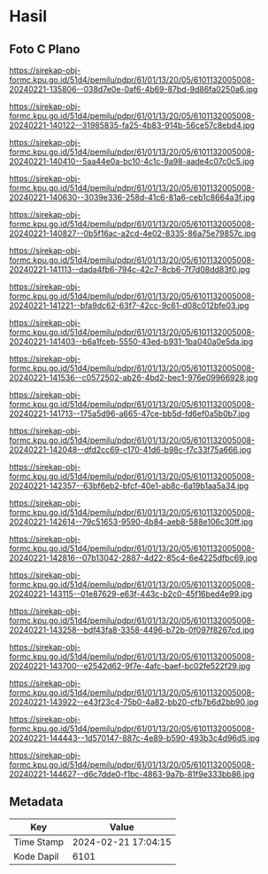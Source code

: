 # Hasil

## Foto C Plano

https://sirekap-obj-formc.kpu.go.id/51d4/pemilu/pdpr/61/01/13/20/05/6101132005008-20240221-135806--038d7e0e-0af6-4b69-87bd-9d86fa0250a6.jpg

https://sirekap-obj-formc.kpu.go.id/51d4/pemilu/pdpr/61/01/13/20/05/6101132005008-20240221-140122--31985835-fa25-4b83-914b-56ce57c8ebd4.jpg

https://sirekap-obj-formc.kpu.go.id/51d4/pemilu/pdpr/61/01/13/20/05/6101132005008-20240221-140410--5aa44e0a-bc10-4c1c-9a98-aade4c07c0c5.jpg

https://sirekap-obj-formc.kpu.go.id/51d4/pemilu/pdpr/61/01/13/20/05/6101132005008-20240221-140630--3039e336-258d-41c6-81a6-ceb1c8664a3f.jpg

https://sirekap-obj-formc.kpu.go.id/51d4/pemilu/pdpr/61/01/13/20/05/6101132005008-20240221-140827--0b5f16ac-a2cd-4e02-8335-86a75e79857c.jpg

https://sirekap-obj-formc.kpu.go.id/51d4/pemilu/pdpr/61/01/13/20/05/6101132005008-20240221-141113--dada4fb6-794c-42c7-8cb6-7f7d08dd83f0.jpg

https://sirekap-obj-formc.kpu.go.id/51d4/pemilu/pdpr/61/01/13/20/05/6101132005008-20240221-141221--bfa9dc62-63f7-42cc-9c61-d08c012bfe03.jpg

https://sirekap-obj-formc.kpu.go.id/51d4/pemilu/pdpr/61/01/13/20/05/6101132005008-20240221-141403--b6a1fceb-5550-43ed-b931-1ba040a0e5da.jpg

https://sirekap-obj-formc.kpu.go.id/51d4/pemilu/pdpr/61/01/13/20/05/6101132005008-20240221-141536--c0572502-ab26-4bd2-bec1-976e09966928.jpg

https://sirekap-obj-formc.kpu.go.id/51d4/pemilu/pdpr/61/01/13/20/05/6101132005008-20240221-141713--175a5d96-a665-47ce-bb5d-fd6ef0a5b0b7.jpg

https://sirekap-obj-formc.kpu.go.id/51d4/pemilu/pdpr/61/01/13/20/05/6101132005008-20240221-142048--dfd2cc69-c170-41d6-b98c-f7c33f75a666.jpg

https://sirekap-obj-formc.kpu.go.id/51d4/pemilu/pdpr/61/01/13/20/05/6101132005008-20240221-142357--63bf6eb2-bfcf-40e1-ab8c-6a19b1aa5a34.jpg

https://sirekap-obj-formc.kpu.go.id/51d4/pemilu/pdpr/61/01/13/20/05/6101132005008-20240221-142614--79c51653-9590-4b84-aeb8-588e106c30ff.jpg

https://sirekap-obj-formc.kpu.go.id/51d4/pemilu/pdpr/61/01/13/20/05/6101132005008-20240221-142816--07b13042-2887-4d22-85c4-6e4225dfbc69.jpg

https://sirekap-obj-formc.kpu.go.id/51d4/pemilu/pdpr/61/01/13/20/05/6101132005008-20240221-143115--01e87629-e63f-443c-b2c0-45f16bed4e99.jpg

https://sirekap-obj-formc.kpu.go.id/51d4/pemilu/pdpr/61/01/13/20/05/6101132005008-20240221-143258--bdf43fa8-3358-4496-b72b-0f097f8267cd.jpg

https://sirekap-obj-formc.kpu.go.id/51d4/pemilu/pdpr/61/01/13/20/05/6101132005008-20240221-143700--e2542d62-9f7e-4afc-baef-bc02fe522f29.jpg

https://sirekap-obj-formc.kpu.go.id/51d4/pemilu/pdpr/61/01/13/20/05/6101132005008-20240221-143922--e43f23c4-75b0-4a82-bb20-cfb7b6d2bb90.jpg

https://sirekap-obj-formc.kpu.go.id/51d4/pemilu/pdpr/61/01/13/20/05/6101132005008-20240221-144443--1d570147-887c-4e89-b590-493b3c4d96d5.jpg

https://sirekap-obj-formc.kpu.go.id/51d4/pemilu/pdpr/61/01/13/20/05/6101132005008-20240221-144627--d6c7dde0-f1bc-4863-9a7b-81f9e333bb86.jpg


## Metadata

| Key        | Value               |
| ---------- | ------------------- |
| Time Stamp | 2024-02-21 17:04:15 |
| Kode Dapil | 6101                |



